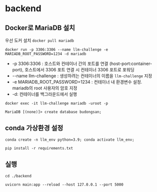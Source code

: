 # backend

## Docker로 MariaDB 설치
우선 도커 설치
`docker pull mariadb`

`docker run -p 3306:3306 --name llm-challenge -e MARIADB_ROOT_PASSWORD=1234 -d mariadb`

* -p 3306:3306 : 호스트와 컨테이너 간의 포트를 연결 (host-port:container-port), 호스트에서 3306 포트 연결 시 컨테이너 3306 포트로 포워딩
* --name llm-challenge : 생성하려는 컨테이너의 이름을 `llm-challenge` 지정
* -e MARIADB_ROOT_PASSWORD=1234 : 컨테이너 내 환경변수 설정. mariadb의 root 사용자의 암호 지정
* -d: 컨테이너를 백그라운드에서 실행

`docker exec -it llm-challenge mariadb -uroot -p`

`MariaDB [(none)]> create database budongsan;`

## conda 가상환경 설정
`conda create -n llm_env python=3.9; conda activate llm_env;  `

`pip install -r requirements.txt`


## 실행
`cd ./backend`

`uvicorn main:app --reload --host 127.0.0.1 --port 5000`
